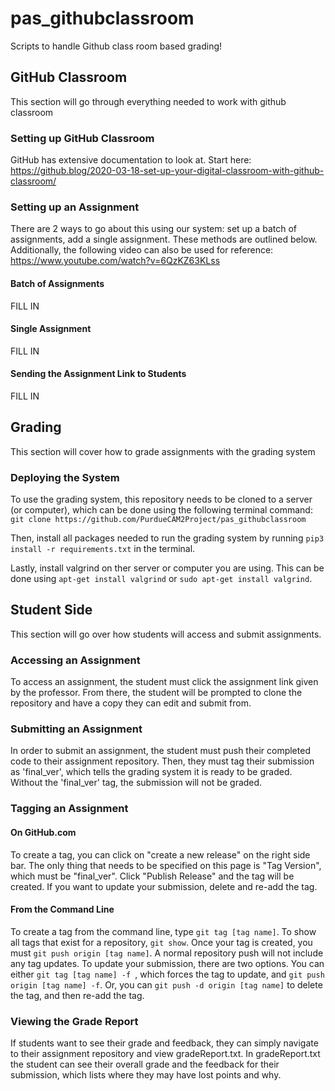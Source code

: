 # pas_githubclassroom
Scripts to handle Github class room based grading!

## GitHub Classroom
This section will go through everything needed to work with github classroom

### Setting up GitHub Classroom
GitHub has extensive documentation to look at. Start here: 
https://github.blog/2020-03-18-set-up-your-digital-classroom-with-github-classroom/

### Setting up an Assignment
There are 2 ways to go about this using our system: set up a batch of assignments, add a single assignment.
These methods are outlined below.
Additionally, the following video can also be used for reference:
https://www.youtube.com/watch?v=6QzKZ63KLss

#### Batch of Assignments
FILL IN

#### Single Assignment
FILL IN

#### Sending the Assignment Link to Students
FILL IN


## Grading
This section will cover how to grade assignments with the grading system

### Deploying the System
To use the grading system, this repository needs to be cloned to a server (or computer), which can be done using the following terminal command:
```git clone https://github.com/PurdueCAM2Project/pas_githubclassroom```

Then, install all packages needed to run the grading system by running ```pip3 install -r requirements.txt``` in the terminal.

Lastly, install valgrind on ther server or computer you are using. This can be done using ```apt-get install valgrind``` or ```sudo apt-get install valgrind```.

## Student Side
This section will go over how students will access and submit assignments.

### Accessing an Assignment
To access an assignment, the student must click the assignment link given by the professor. From there, the student will
be prompted to clone the repository and have a copy they can edit and submit from.

### Submitting an Assignment
In order to submit an assignment, the student must push their completed code to their assignment repository. Then, they 
must tag their submission as 'final_ver', which tells the grading system it is ready to be graded. Without the 'final_ver' 
tag, the submission will not be graded.
 
### Tagging an Assignment
#### On GitHub.com
To create a tag, you can click on "create a new release" on the right side bar. The only thing that needs to be specified on this page is "Tag Version", which must be "final_ver". Click "Publish Release" and the tag will be created.
If you want to update your submission, delete and re-add the tag. 
#### From the Command Line
To create a tag from the command line, type ```git tag [tag name]```. To show all tags that exist for a repository, ```git show```. Once your tag is created, you must ```git push origin [tag name]```. A normal repository push will not include any tag updates.
To update your submission, there are two options. You can either ```git tag [tag name] -f ```, which forces the tag to update, and ```git push origin [tag name] -f```. Or, you can ```git push -d origin [tag name]``` to delete the tag, and then re-add the tag. 

### Viewing the Grade Report
If students want to see their grade and feedback, they can simply navigate to their assignment repository and view gradeReport.txt.
In gradeReport.txt the student can see their overall grade and the feedback for their submission, which lists where they 
may have lost points and why. 

